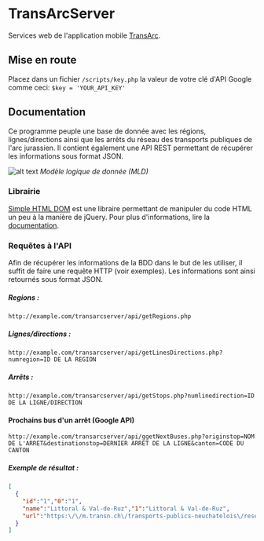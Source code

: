 # TransArcServer
Services web de l'application mobile [TransArc](https://github.com/danydacosta/TransArc).

## Mise en route
Placez dans un fichier `/scripts/key.php` la valeur de votre clé d'API Google comme ceci: `$key = 'YOUR_API_KEY'`

## Documentation
Ce programme peuple une base de donnée avec les régions, lignes/directions ainsi que les arrêts du réseau des transports publiques de l'arc jurassien. Il contient également une API REST permettant de récupérer les informations sous format JSON.

![alt text](https://img4.hostingpics.net/pics/558732transarcservermld.png)
*Modèle logique de donnée (MLD)*

### Librairie
[Simple HTML DOM](https://github.com/sunra/php-simple-html-dom-parser) est une libraire permettant de manipuler du code HTML un peu à la manière de jQuery. Pour plus d'informations, lire la [documentation](http://simplehtmldom.sourceforge.net/).

### Requêtes à l'API
Afin de récupérer les informations de la BDD dans le but de les utiliser, il suffit de faire une requête HTTP (voir exemples). Les informations sont ainsi retournés sous format JSON.

##### Regions :
```
http://example.com/transarcserver/api/getRegions.php
```

##### Lignes/directions :
```
http://example.com/transarcserver/api/getLinesDirections.php?numregion=ID DE LA REGION
```

##### Arrêts :
```
http://example.com/transarcserver/api/getStops.php?numlinedirection=ID DE LA LIGNE/DIRECTION
```

#### Prochains bus d'un arrêt (Google API)
```
http://example.com/transarcserver/api/ggetNextBuses.php?originstop=NOM DE L'ARRET&destinationstop=DERNIER ARRET DE LA LIGNE&canton=CODE DU CANTON
```

##### Exemple de résultat :
```JSON
[
  {
    "id":"1","0":"1",
    "name":"Littoral & Val-de-Ruz","1":"Littoral & Val-de-Ruz",
    "url":"https:\/\/m.transn.ch\/transports-publics-neuchatelois\/reseau-horaires\/littoral-val-de-ruz.html","2":"https:\/\/m.transn.ch\/transports-publics-neuchatelois\/reseau-horaires\/littoral-val-de-ruz.html"
  }
]
```
